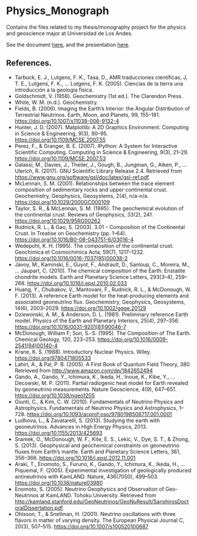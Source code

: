 # Physics_Monograph
Contains the files related to my thesis/monography project for the physics and geoscience major at Universidad de Los Andes.

See the document [here](https://github.com/dforero0896/Physics_Monograph/blob/master/document/Thesis_Document.pdf), and the presentation [here](https://github.com/dforero0896/Physics_Monograph/blob/master/document/thesis_presentation.pdf).

## References.
+ Tarbuck, E. J., Lutgens, F. K., Tasa, D., AMR traducciones científicas, J, T. E., Lutgens, F. K., … Lutgens, F. K. (2005). Ciencias de la tierra una introducción a la geología física.
+ Goldschmidt, V. (1958). Geochemistry (1st ed.). The Clarendon Press.
+ White, W. M. (n.d.). Geochemistry.
+ Fields, B. (2006). Imaging the Earth’s Interior: the Angular Distribution of Terrestrial Neutrinos. Earth, Moon, and Planets, 99, 155–181. https://doi.org/10.1007/s11038-006-9132-4
+ Hunter, J. D. (2007). Matplotlib: A 2D Graphics Environment. Computing in Science & Engineering, 9(3), 90–95. https://doi.org/10.1109/MCSE.2007.55
+ Perez, F., & Granger, B. E. (2007). IPython: A System for Interactive Scientific Computing. Computing in Science & Engineering, 9(3), 21–29. https://doi.org/10.1109/MCSE.2007.53
+ Galassi, M., Davies, J., Theiler, J., Gough, B., Jungman, G., Alken, P., … Ulerich, R. (2017). GNU Scientific Library Release 2.4. Retrieved from https://www.gnu.org/software/gsl/doc/latex/gsl-ref.pdf
+ McLennan, S. M. (2001). Relationships between the trace element composition of sedimentary rocks and upper continental crust. Geochemistry, Geophysics, Geosystems, 2(4), n/a-n/a. https://doi.org/10.1029/2000GC000109
+ Taylor, S. R., & McLennan, S. M. (1995). The geochemical evolution of the continental crust. Reviews of Geophysics, 33(2), 241. https://doi.org/10.1029/95RG00262
+ Rudnick, R. L., & Gao, S. (2003). 3.01 – Composition of the Continental Crust. In Treatise on Geochemistry (pp. 1–64). https://doi.org/10.1016/B0-08-043751-6/03016-4
+ Wedepohl, K. H. (1995). The composition of the continental crust. Geochimica et Cosmochimica Acta, 59(7), 1217–1232. https://doi.org/10.1016/0016-7037(95)00038-2
+ Javoy, M., Kaminski, E., Guyot, F., Andrault, D., Sanloup, C., Moreira, M., … Jaupart, C. (2010). The chemical composition of the Earth: Enstatite chondrite models. Earth and Planetary Science Letters, 293(3–4), 259–268. https://doi.org/10.1016/j.epsl.2010.02.033
+ Huang, Y., Chubakov, V., Mantovani, F., Rudnick, R. L., & McDonough, W. F. (2013). A reference Earth model for the heat-producing elements and associated geoneutrino flux. Geochemistry, Geophysics, Geosystems, 14(6), 2003–2029. https://doi.org/10.1002/ggge.20129
+ Dziewonski, A. M., & Anderson, D. L. (1981). Preliminary reference Earth model. Physics of the Earth and Planetary Interiors, 25(4), 297–356. https://doi.org/10.1016/0031-9201(81)90046-7
+ McDonough, William F; Sun, S.-S. (1995). The Composition of The Earth. Chemical Geology, 120, 223–253. https://doi.org/10.1016/0009-2541(94)00140-4
+ Krane, K. S. (1988). Introductory Nuclear Physics. Wiley. https://doi.org/9780471805533
+ Lahiri, A., & Pal, P. B. (2005). A First Book of Quantum Field Theory, 380. Retrieved from http://www.amazon.com/dp/1842652494
+ Gando, A., Gando, Y., Ichimura, K., Ikeda, H., Inoue, K., Kibe, Y., … Decowski, M. P. (2011). Partial radiogenic heat model for Earth revealed by geoneutrino measurements. Nature Geoscience, 4(9), 647–651. https://doi.org/10.1038/ngeo1205
+ Giunti, C., & Kim, C. W. (2010). Fundamentals of Neutrino Physics and Astrophysics. Fundamentals of Neutrino Physics and Astrophysics, 1–728. https://doi.org/10.1093/acprof:oso/9780198508717.001.0001
+ Ludhova, L., & Zavatarelli, S. (2013). Studying the earth with geoneutrinos. Advances in High Energy Physics, 2013. https://doi.org/10.1155/2013/425693
+ Sramek, O., McDonough, W. F., Kite, E. S., Lekic, V., Dye, S. T., & Zhong, S. (2013). Geophysical and geochemical constraints on geoneutrino fluxes from Earth’s mantle. Earth and Planetary Science Letters, 361, 356–366. https://doi.org/10.1016/j.epsl.2012.11.001
+ Araki, T., Enomoto, S., Furuno, K., Gando, Y., Ichimura, K., Ikeda, H., … Piquemal, F. (2005). Experimental investigation of geologically produced antineutrinos with KamLAND. Nature, 436(7050), 499–503. https://doi.org/10.1038/nature03980
+ Enomoto, S. (2005). Neutrino Geophysics and Observation of Geo-Neutrinos at KamLAND. Tohoku University. Retrieved from http://kamland.stanford.edu/GeoNeutrinos/GeoNuResult/SanshirosDoctoralDissertation.pdf
+ Ohlsson, T., & Snellman, H. (2001). Neutrino oscillations with three flavors in matter of varying density. The European Physical Journal C, 20(3), 507–515. https://doi.org/10.1007/s100520100687
